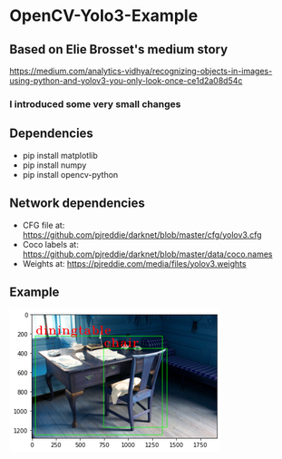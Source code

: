 # OpenCV-Yolo3-Example

## Based on Elie Brosset's medium story 
https://medium.com/analytics-vidhya/recognizing-objects-in-images-using-python-and-yolov3-you-only-look-once-ce1d2a08d54c
### I introduced some very small changes


## Dependencies

- pip install matplotlib
- pip install numpy
- pip install opencv-python

## Network dependencies

- CFG file at: https://github.com/pjreddie/darknet/blob/master/cfg/yolov3.cfg
- Coco labels at: https://github.com/pjreddie/darknet/blob/master/data/coco.names
- Weights at: https://pjreddie.com/media/files/yolov3.weights

## Example
![Results](result.png)

